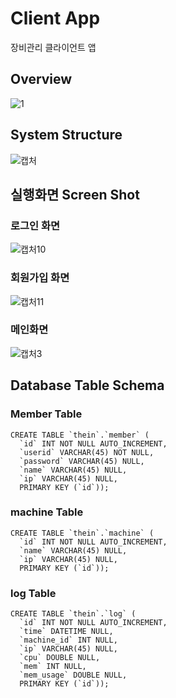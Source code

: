 # Client App
장비관리 클라이언트 앱



## Overview
![1](https://user-images.githubusercontent.com/19258598/190535255-cbb8b5d7-b9fb-41d0-8843-86bdf1a11503.PNG)

## System Structure

![캡처](https://user-images.githubusercontent.com/19258598/190535375-ee671aa4-9c04-4ec7-a02c-50af661d008f.PNG)


## 실행화면 Screen Shot

### 로그인 화면
![캡처10](https://user-images.githubusercontent.com/19258598/190535927-8b133a4d-95aa-403d-a26b-fd40147057cc.PNG)

### 회원가입 화면
![캡처11](https://user-images.githubusercontent.com/19258598/190535933-1b47f3ed-78e3-4423-8471-1f89fd8ed03d.PNG)

### 메인화면
![캡처3](https://user-images.githubusercontent.com/19258598/191162835-cf8f2e63-2aeb-4c5d-9514-963ada4c861c.PNG)


## Database Table Schema
### Member Table
```
CREATE TABLE `thein`.`member` (
  `id` INT NOT NULL AUTO_INCREMENT,
  `userid` VARCHAR(45) NOT NULL,
  `password` VARCHAR(45) NULL,
  `name` VARCHAR(45) NULL,
  `ip` VARCHAR(45) NULL,
  PRIMARY KEY (`id`));
```
### machine Table
```
CREATE TABLE `thein`.`machine` (
  `id` INT NOT NULL AUTO_INCREMENT,
  `name` VARCHAR(45) NULL,
  `ip` VARCHAR(45) NULL,
  PRIMARY KEY (`id`));
```
### log Table
```
CREATE TABLE `thein`.`log` (
  `id` INT NOT NULL AUTO_INCREMENT,
  `time` DATETIME NULL,
  `machine_id` INT NULL,
  `ip` VARCHAR(45) NULL,
  `cpu` DOUBLE NULL,
  `mem` INT NULL,
  `mem_usage` DOUBLE NULL,
  PRIMARY KEY (`id`));
```
